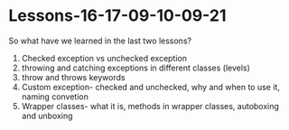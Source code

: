 # Lessons-16-17-09-10-09-21

So what have we learned in the last two lessons?

1. Checked exception vs unchecked exception
2. throwing and catching exceptions in different classes (levels)
3. throw and throws keywords
4. Custom exception- checked and unchecked, why and when to use it, naming convetion
5. Wrapper classes- what it is, methods in wrapper classes, autoboxing and unboxing
